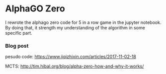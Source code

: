 # AlphaGO Zero

I rewrote the alphago zero code for 5 in a row game in the jupyter notebook. By doing that, it
strength my understanding of the algorithm in some specific part.

### Blog post
pesudo code: https://www.jiqizhixin.com/articles/2017-11-02-18 

MCTS: http://tim.hibal.org/blog/alpha-zero-how-and-why-it-works/
